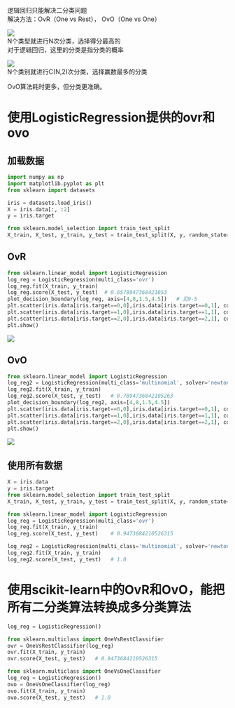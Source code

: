 逻辑回归只能解决二分类问题  
解决方法：OvR（One vs Rest）， OvO（One vs One）  

![](http://windmissing.github.io/images/2019/186.jpg)  
N个类型就进行N次分类，选择得分最高的  
对于逻辑回归，这里的分类是指分类的概率

![](http://windmissing.github.io/images/2019/187.jpg)   
N个类别就进行C(N,2)次分类，选择赢数最多的分类

OvO算法耗时更多，但分类更准确。  

# 使用LogisticRegression提供的ovr和ovo

## 加载数据

```python
import numpy as np
import matplotlib.pyplot as plt
from sklearn import datasets

iris = datasets.load_iris()
X = iris.data[:, :2]
y = iris.target

from sklearn.model_selection import train_test_split
X_train, X_test, y_train, y_test = train_test_split(X, y, random_state=666)
```

## OvR

```python
from sklearn.linear_model import LogisticRegression
log_reg = LogisticRegression(multi_class='ovr')
log_reg.fit(X_train, y_train)
log_reg.score(X_test, y_test)  # 0.6578947368421053
plot_decision_boundary(log_reg, axis=[4,8,1.5,4.5])   # 见9-5
plt.scatter(iris.data[iris.target==0,0],iris.data[iris.target==0,1], color='red')
plt.scatter(iris.data[iris.target==1,0],iris.data[iris.target==1,1], color='blue')
plt.scatter(iris.data[iris.target==2,0],iris.data[iris.target==2,1], color='green')
plt.show()
```

![](http://windmissing.github.io/images/2019/188.png)   

## OvO

```python
from sklearn.linear_model import LogisticRegression
log_reg2 = LogisticRegression(multi_class='multinomial', solver='newton-cg')
log_reg2.fit(X_train, y_train)
log_reg2.score(X_test, y_test)   # 0.7894736842105263
plot_decision_boundary(log_reg2, axis=[4,8,1.5,4.5])
plt.scatter(iris.data[iris.target==0,0],iris.data[iris.target==0,1], color='red')
plt.scatter(iris.data[iris.target==1,0],iris.data[iris.target==1,1], color='blue')
plt.scatter(iris.data[iris.target==2,0],iris.data[iris.target==2,1], color='green')
plt.show()
```

![](http://windmissing.github.io/images/2019/189.png)   

## 使用所有数据

```python
X = iris.data
y = iris.target
from sklearn.model_selection import train_test_split
X_train, X_test, y_train, y_test = train_test_split(X, y, random_state=666)

from sklearn.linear_model import LogisticRegression
log_reg = LogisticRegression(multi_class='ovr')
log_reg.fit(X_train, y_train)
log_reg.score(X_test, y_test)    # 0.9473684210526315

log_reg2 = LogisticRegression(multi_class='multinomial', solver='newton-cg')
log_reg2.fit(X_train, y_train)
log_reg2.score(X_test, y_test)   # 1.0
```

# 使用scikit-learn中的OvR和OvO，能把所有二分类算法转换成多分类算法

```python
log_reg = LogisticRegression()

from sklearn.multiclass import OneVsRestClassifier
ovr = OneVsRestClassifier(log_reg)
ovr.fit(X_train, y_train)
ovr.score(X_test, y_test)   # 0.9473684210526315

from sklearn.multiclass import OneVsOneClassifier
log_reg = LogisticRegression()
ovo = OneVsOneClassifier(log_reg)
ovo.fit(X_train, y_train)
ovo.score(X_test, y_test)   # 1.0
```

